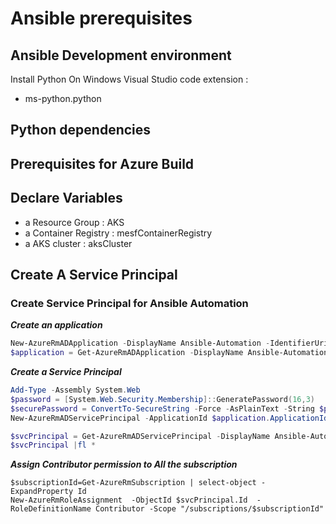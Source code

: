 # Ansible prerequisites

## Ansible Development environment
Install Python On Windows
Visual Studio code extension :
* ms-python.python

## Python dependencies


## Prerequisites for Azure Build

## Declare Variables
* a Resource Group : AKS
* a Container Registry : mesfContainerRegistry
* a AKS cluster : aksCluster

## Create A Service Principal

### Create Service Principal for Ansible Automation
***Create an application***
```powershell
New-AzureRmADApplication -DisplayName Ansible-Automation -IdentifierUris http://azure/ansible
$application = Get-AzureRmADApplication -DisplayName Ansible-Automation
```

***Create a Service Principal***
```powershell
Add-Type -Assembly System.Web
$password = [System.Web.Security.Membership]::GeneratePassword(16,3)
$securePassword = ConvertTo-SecureString -Force -AsPlainText -String $password
New-AzureRmADServicePrincipal -ApplicationId $application.ApplicationId -Password $securePassword

$svcPrincipal = Get-AzureRmADServicePrincipal -DisplayName Ansible-Automation
$svcPrincipal |fl *
```

***Assign Contributor permission to All the subscription***
```
$subscriptionId=Get-AzureRmSubscription | select-object -ExpandProperty Id
New-AzureRmRoleAssignment  -ObjectId $svcPrincipal.Id  -RoleDefinitionName Contributor -Scope "/subscriptions/$subscriptionId"
```

